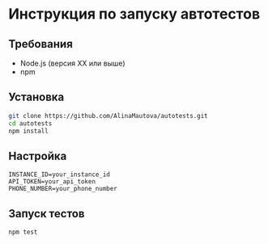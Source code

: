 # Инструкция по запуску автотестов

## Требования
- Node.js (версия XX или выше)
- npm

## Установка
```bash
git clone https://github.com/AlinaMautova/autotests.git
cd autotests
npm install
```
## Настройка
```Создать файл .env в корне проекта и заполнить:
INSTANCE_ID=your_instance_id
API_TOKEN=your_api_token
PHONE_NUMBER=your_phone_number
```
## Запуск тестов
```bash
npm test
```
